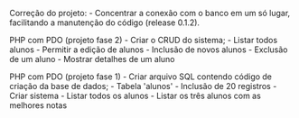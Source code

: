 Correção do projeto:
	- Concentrar a conexão com o banco em um só lugar, facilitando a manutenção do código (release 0.1.2).

PHP com PDO (projeto fase 2)
	- Criar o CRUD do sistema;
		- Listar todos alunos
		- Permitir a edição de alunos
		- Inclusão de novos alunos
		- Exclusão de um aluno
		- Mostrar detalhes de um aluno

PHP com PDO (projeto fase 1)
	- Criar arquivo SQL contendo código de criação da base de dados;
	- Tabela 'alunos'
	- Inclusão de 20 registros
	- Criar sistema
		- Listar todos os alunos
		- Listar os três alunos com as melhores notas
	
